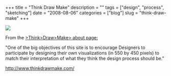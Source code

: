 +++
title = "Think Draw Make"
description = ""
tags = ["design", "process", "sketching"]
date = "2008-08-06"
categories = ["blog"]
slug = "think-draw-make"
+++



  <div class="notebook-screenshot"><a href="http://www.thinkdrawmake.com/"><img src="/media/bluga/wt4899c3b2a3bc7.jpg"/></a></div><p>From the <a href="http://www.thinkdrawmake.com/">&gt;Think&gt;Draw&gt;Make&gt; about page:</a></p>
<p>"One of the big objectives of this site is to encourage Designers to participate by designing their own visualizations (in 550 by 450 pixels) to match their interpretation of what they think the design process should be."</p>

  <a href="http://www.thinkdrawmake.com/">http://www.thinkdrawmake.com/</a>
